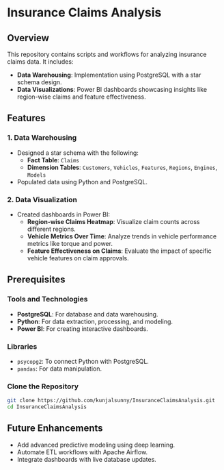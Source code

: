 # Insurance Claims Analysis

## Overview
This repository contains scripts and workflows for analyzing insurance claims data. It includes:

- **Data Warehousing**: Implementation using PostgreSQL with a star schema design.
- **Data Visualizations**: Power BI dashboards showcasing insights like region-wise claims and feature effectiveness.

## Features

### 1. Data Warehousing
- Designed a star schema with the following:
  - **Fact Table**: `Claims`
  - **Dimension Tables**: `Customers`, `Vehicles`, `Features`, `Regions`, `Engines`, `Models`
- Populated data using Python and PostgreSQL.

### 2. Data Visualization
- Created dashboards in Power BI:
  - **Region-wise Claims Heatmap**: Visualize claim counts across different regions.
  - **Vehicle Metrics Over Time**: Analyze trends in vehicle performance metrics like torque and power.
  - **Feature Effectiveness on Claims**: Evaluate the impact of specific vehicle features on claim approvals.

## Prerequisites

### Tools and Technologies
- **PostgreSQL**: For database and data warehousing.
- **Python**: For data extraction, processing, and modeling.
- **Power BI**: For creating interactive dashboards.

### Libraries
- `psycopg2`: To connect Python with PostgreSQL.
- `pandas`: For data manipulation.


###  Clone the Repository
```bash
git clone https://github.com/kunjalsunny/InsuranceClaimsAnalysis.git
cd InsuranceClaimsAnalysis
```

## Future Enhancements
- Add advanced predictive modeling using deep learning.
- Automate ETL workflows with Apache Airflow.
- Integrate dashboards with live database updates.
